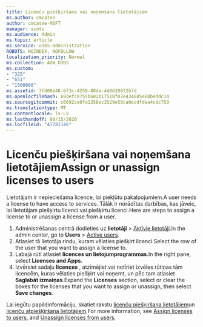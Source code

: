 ```yaml
---
title: Licenču piešķiršana vai noņemšana lietotājiem
ms.author: cmcatee
author: cmcatee-MSFT
manager: scotv
ms.audience: Admin
ms.topic: article
ms.service: o365-administration
ROBOTS: NOINDEX, NOFOLLOW
localization_priority: Normal
ms.collection: Adm_O365
ms.custom:
- "325"
- "651"
- "1500008"
ms.assetid: 7fd08e48-6f3c-4259-88da-4d06288f2b7d
ms.openlocfilehash: 693efc0755b682b17518f07e434685e68beddc14
ms.sourcegitcommit: c6692ce0fa1358ec3529e59ca0ecdfdea4cdc759
ms.translationtype: MT
ms.contentlocale: lv-LV
ms.lasthandoff: 09/15/2020
ms.locfileid: "47781146"
---
```

# <a name="assign-or-unassign-licenses-to-users"></a><span data-ttu-id="af515-102">Licenču piešķiršana vai noņemšana lietotājiem</span><span class="sxs-lookup"><span data-stu-id="af515-102">Assign or unassign licenses to users</span></span>

<span data-ttu-id="af515-103">Lietotājam ir nepieciešama licence, lai piekļūtu pakalpojumiem.</span><span class="sxs-lookup"><span data-stu-id="af515-103">A user needs a license to have access to services.</span></span> <span data-ttu-id="af515-104">Tālāk ir norādītas darbības, kas jāveic, lai lietotājam piešķirtu licenci vai piešķirtu licenci.</span><span class="sxs-lookup"><span data-stu-id="af515-104">Here are steps to assign a license to or unassign a license from a user.</span></span>
  
1. <span data-ttu-id="af515-105">Administrēšanas centrā dodieties uz **lietotāji** \> [Aktīvie lietotāji](https://go.microsoft.com/fwlink/p/?linkid=834822).</span><span class="sxs-lookup"><span data-stu-id="af515-105">In the admin center, go to **Users** \> [Active users](https://go.microsoft.com/fwlink/p/?linkid=834822).</span></span>
2. <span data-ttu-id="af515-106">Atlasiet tā lietotāja rindu, kuram vēlaties piešķirt licenci.</span><span class="sxs-lookup"><span data-stu-id="af515-106">Select the row of the user that you want to assign a license to.</span></span>
3. <span data-ttu-id="af515-107">Labajā rūtī atlasiet **licences un lietojumprogrammas**.</span><span class="sxs-lookup"><span data-stu-id="af515-107">In the right pane, select **Licenses and Apps**.</span></span>
4. <span data-ttu-id="af515-108">Izvērsiet sadaļu **licences** , atzīmējiet vai notīriet izvēles rūtiņas tām licencēm, kuras vēlaties piešķirt vai noņemt, un pēc tam atlasiet **Saglabāt izmaiņas**.</span><span class="sxs-lookup"><span data-stu-id="af515-108">Expand the **Licenses** section, select or clear the boxes for the licenses that you want to assign or unassign, then select **Save changes**.</span></span>

<span data-ttu-id="af515-109">Lai iegūtu papildinformāciju, skatiet rakstu [licenču piešķiršana lietotājiem](https://docs.microsoft.com/microsoft-365/admin/manage/assign-licenses-to-users)un [licenču atpiešķiršana lietotājiem](https://docs.microsoft.com/microsoft-365/admin/manage/remove-licenses-from-users).</span><span class="sxs-lookup"><span data-stu-id="af515-109">For more information, see [Assign licenses to users](https://docs.microsoft.com/microsoft-365/admin/manage/assign-licenses-to-users), and [Unassign licenses from users](https://docs.microsoft.com/microsoft-365/admin/manage/remove-licenses-from-users).</span></span>